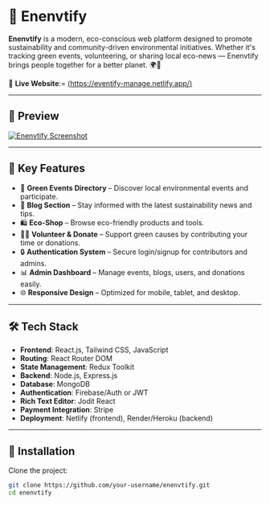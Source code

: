 # 🌿 Enenvtify

**Enenvtify** is a modern, eco-conscious web platform designed to promote sustainability and community-driven environmental initiatives. Whether it's tracking green events, volunteering, or sharing local eco-news — Enenvtify brings people together for a better planet. 🌍💚

🔗 **Live Website**:= [(https://eventify-manage.netlify.app/)](https://eventify-manage.netlify.app/)

---

## 📸 Preview

[![Enenvtify Screenshot](https://enenvtify.netlify.app/preview.jpg)](https://eventify-manage.netlify.app/)

---

## 🧩 Key Features

- 🌱 **Green Events Directory** – Discover local environmental events and participate.
- 📣 **Blog Section** – Stay informed with the latest sustainability news and tips.
- 🛍️ **Eco-Shop** – Browse eco-friendly products and tools.
- 🧍‍♂️ **Volunteer & Donate** – Support green causes by contributing your time or donations.
- 🔒 **Authentication System** – Secure login/signup for contributors and admins.
- 📊 **Admin Dashboard** – Manage events, blogs, users, and donations easily.
- 🌐 **Responsive Design** – Optimized for mobile, tablet, and desktop.

---

## 🛠️ Tech Stack

- **Frontend**: React.js, Tailwind CSS, JavaScript
- **Routing**: React Router DOM
- **State Management**: Redux Toolkit
- **Backend**: Node.js, Express.js
- **Database**: MongoDB
- **Authentication**: Firebase/Auth or JWT
- **Rich Text Editor**: Jodit React
- **Payment Integration**: Stripe
- **Deployment**: Netlify (frontend), Render/Heroku (backend)

---

## 🚀 Installation

Clone the project:

```bash
git clone https://github.com/your-username/enenvtify.git
cd enenvtify
